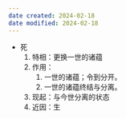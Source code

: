 ```yaml
---
date created: 2024-02-18
date modified: 2024-02-18
---
```

- 死
    1. 特相：更换一世的诸蕴    
    2. 作用：
        1. 一世的诸蕴；令到分开。
        2. 一世的诸蕴终结与分离。    
    3. 现起：与今世分离的状态    
    4. 近因：生
